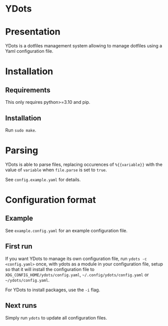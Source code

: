 YDots
====
# Presentation
YDots is a dotfiles management system allowing to manage dotfiles using a Yaml configuration file.

# Installation
## Requirements
This only requires python>=3.10 and pip.
## Installation
Run `sudo make`.

# Parsing
YDots is able to parse files, replacing occurences of `%{{variable}}` with the value of `variable`
when `file.parse` is set to `true`.

See `config.example.yaml` for details.

# Configuration format
## Example
See `example.config.yaml` for an example configuration file.

## First run
If you want YDots to manage its own configuration file, run `ydots -c <config.yaml>` once,
with ydots as a module in your configuration file, setup so that it will install the configuration 
file to `XDG_CONFIG_HOME/ydots/config.yaml`, `~/.config/ydots/config.yaml` or `~/ydots/config.yaml`.

For YDots to install packages, use the `-i` flag.

## Next runs
Simply run `ydots` to update all configuration files.
